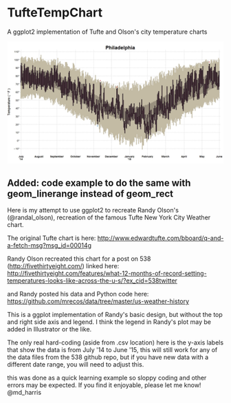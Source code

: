 # TufteTempChart
A ggplot2 implementation of Tufte and Olson's city temperature charts

![alt tag](https://github.com/mrecos/TufteTempChart/blob/master/PHL_JPG.jpeg)


## Added: code example to do the same with geom_linerange instead of geom_rect

Here is my attempt to use ggplot2 to recreate Randy Olson's (@randal_olson), recreation of the famous Tufte New York City Weather chart.

The original Tufte chart is here:
http://www.edwardtufte.com/bboard/q-and-a-fetch-msg?msg_id=00014g

Randy Olson recreated this chart for a post on 538 (http://fivethirtyeight.com/) linked here:
http://fivethirtyeight.com/features/what-12-months-of-record-setting-temperatures-looks-like-across-the-u-s/?ex_cid=538twitter

and Randy posted his data and Python code here:
https://github.com/mrecos/data/tree/master/us-weather-history

This is a ggplot implementation of Randy's basic design, but without the top and right side axis and legend.  I think the legend in Randy's plot may be added in Illustrator or the like.

The only real hard-coding (aside from .csv location) here is the y-axis labels that show the data is from July '14 to June '15, this will still work for any of the data files from the 538 github repo, but if you have new data with a different date range, you will need to adjust this.

this was done as a quick learning example so sloppy coding and other errors may be expected.
If you find it enjoyable, please let me know! @md_harris


